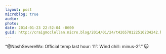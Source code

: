 ```yaml
---
layout: post
microblog: true
audio: 
photo: 
date: 2014-01-23 22:52:04 -0600
guid: http://craigmcclellan.micro.blog/2014/01/24/t426578122516234242.html
---
```

“@NashSevereWx: Official temp last hour: 11°. Wind chill: minus-2°.” 🙀
